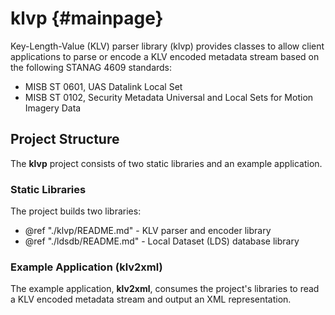 # klvp {#mainpage}

Key-Length-Value (KLV) parser library (klvp) provides classes to allow client applications to parse or encode
a KLV encoded metadata stream based on the following STANAG 4609 standards:

- MISB ST 0601, UAS Datalink Local Set 
- MISB ST 0102, Security Metadata Universal and Local Sets for Motion Imagery Data

## Project Structure
The __klvp__ project consists of two static libraries and an example application.

### Static Libraries
The project builds two libraries:

- @ref "./klvp/README.md" - KLV parser and encoder library
- @ref "./ldsdb/README.md" - Local Dataset (LDS) database library 

### Example Application (klv2xml)
The example application, __klv2xml__, consumes the project's libraries to read a KLV encoded metadata stream and output an XML representation.